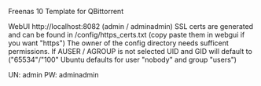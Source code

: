 Freenas 10 Template for QBittorrent

WebUI http://localhost:8082 (admin / adminadmin)
SSL certs are generated and can be found in /config/https_certs.txt (copy paste them in webgui if you want "https")
The owner of the config directory needs sufficent permissions.
If AUSER / AGROUP is not selected UID and GID will default to ("65534"/"100" Ubuntu defaults for user "nobody" and group "users")

UN: admin
PW: adminadmin
